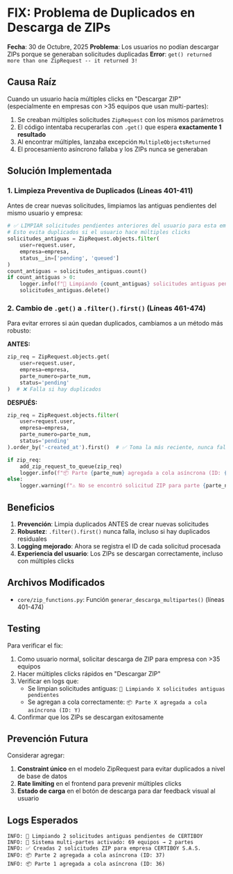 # FIX: Problema de Duplicados en Descarga de ZIPs

**Fecha**: 30 de Octubre, 2025
**Problema**: Los usuarios no podían descargar ZIPs porque se generaban solicitudes duplicadas
**Error**: `get() returned more than one ZipRequest -- it returned 3!`

## Causa Raíz

Cuando un usuario hacía múltiples clicks en "Descargar ZIP" (especialmente en empresas con >35 equipos que usan multi-partes):

1. Se creaban múltiples solicitudes `ZipRequest` con los mismos parámetros
2. El código intentaba recuperarlas con `.get()` que espera **exactamente 1 resultado**
3. Al encontrar múltiples, lanzaba excepción `MultipleObjectsReturned`
4. El procesamiento asíncrono fallaba y los ZIPs nunca se generaban

## Solución Implementada

### 1. Limpieza Preventiva de Duplicados (Líneas 401-411)

Antes de crear nuevas solicitudes, limpiamos las antiguas pendientes del mismo usuario y empresa:

```python
# ✅ LIMPIAR solicitudes pendientes anteriores del usuario para esta empresa
# Esto evita duplicados si el usuario hace múltiples clicks
solicitudes_antiguas = ZipRequest.objects.filter(
    user=request.user,
    empresa=empresa,
    status__in=['pending', 'queued']
)
count_antiguas = solicitudes_antiguas.count()
if count_antiguas > 0:
    logger.info(f"🧹 Limpiando {count_antiguas} solicitudes antiguas pendientes de {request.user.username}")
    solicitudes_antiguas.delete()
```

### 2. Cambio de `.get()` a `.filter().first()` (Líneas 461-474)

Para evitar errores si aún quedan duplicados, cambiamos a un método más robusto:

**ANTES:**
```python
zip_req = ZipRequest.objects.get(
    user=request.user,
    empresa=empresa,
    parte_numero=parte_num,
    status='pending'
)  # ❌ Falla si hay duplicados
```

**DESPUÉS:**
```python
zip_req = ZipRequest.objects.filter(
    user=request.user,
    empresa=empresa,
    parte_numero=parte_num,
    status='pending'
).order_by('-created_at').first()  # ✅ Toma la más reciente, nunca falla

if zip_req:
    add_zip_request_to_queue(zip_req)
    logger.info(f"📦 Parte {parte_num} agregada a cola asíncrona (ID: {zip_req.id})")
else:
    logger.warning(f"⚠️ No se encontró solicitud ZIP para parte {parte_num}")
```

## Beneficios

1. **Prevención**: Limpia duplicados ANTES de crear nuevas solicitudes
2. **Robustez**: `.filter().first()` nunca falla, incluso si hay duplicados residuales
3. **Logging mejorado**: Ahora se registra el ID de cada solicitud procesada
4. **Experiencia del usuario**: Los ZIPs se descargan correctamente, incluso con múltiples clicks

## Archivos Modificados

- `core/zip_functions.py`: Función `generar_descarga_multipartes()` (líneas 401-474)

## Testing

Para verificar el fix:

1. Como usuario normal, solicitar descarga de ZIP para empresa con >35 equipos
2. Hacer múltiples clicks rápidos en "Descargar ZIP"
3. Verificar en logs que:
   - Se limpian solicitudes antiguas: `🧹 Limpiando X solicitudes antiguas pendientes`
   - Se agregan a cola correctamente: `📦 Parte X agregada a cola asíncrona (ID: Y)`
4. Confirmar que los ZIPs se descargan exitosamente

## Prevención Futura

Considerar agregar:

1. **Constraint único** en el modelo ZipRequest para evitar duplicados a nivel de base de datos
2. **Rate limiting** en el frontend para prevenir múltiples clicks
3. **Estado de carga** en el botón de descarga para dar feedback visual al usuario

## Logs Esperados

```
INFO: 🧹 Limpiando 2 solicitudes antiguas pendientes de CERTIBOY
INFO: 🔄 Sistema multi-partes activado: 69 equipos → 2 partes
INFO: ✅ Creadas 2 solicitudes ZIP para empresa CERTIBOY S.A.S.
INFO: 📦 Parte 2 agregada a cola asíncrona (ID: 37)
INFO: 📦 Parte 1 agregada a cola asíncrona (ID: 36)
```
